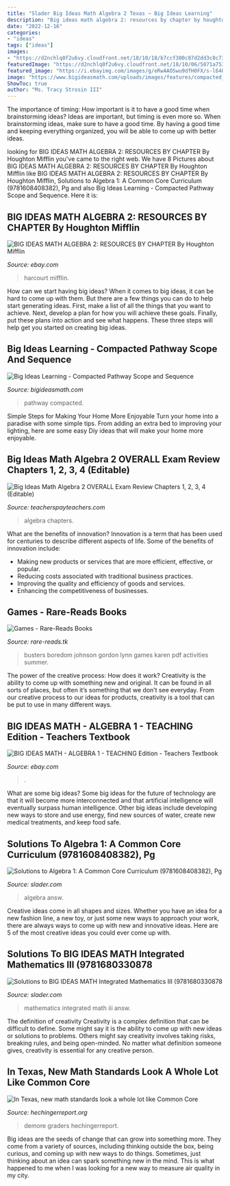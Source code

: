 ```yaml
---
title: "Slader Big Ideas Math Algebra 2 Texas ~ Big Ideas Learning"
description: "Big ideas math algebra 2: resources by chapter by houghton mifflin"
date: "2022-12-16"
categories:
- "ideas"
tags: ["ideas"]
images:
- "https://d2nchlq0f2u6vy.cloudfront.net/18/10/18/b7ccf300c87d2dd3c8c73ed5fc421f36/d5749ec485809c749bda45db901bc656/lateximg_large.png"
featuredImage: "https://d2nchlq0f2u6vy.cloudfront.net/18/10/06/5871a7538d198efeeacdb8e1793c9b98/d6ef3ef825b89a704e2d89a2105b5627/lateximg_large.png"
featured_image: "https://i.ebayimg.com/images/g/eRwAAOSwu9dfH0FX/s-l640.jpg"
image: "https://www.bigideasmath.com/uploads/images/features/compacted_pathway_books_large.png"
ShowToc: true
author: "Ms. Tracy Strosin III"
---
```



The importance of timing: How important is it to have a good time when brainstorming ideas?
Ideas are important, but timing is even more so. When brainstorming ideas, make sure to have a good time. By having a good time and keeping everything organized, you will be able to come up with better ideas.

	

		
looking for BIG IDEAS MATH ALGEBRA 2: RESOURCES BY CHAPTER By Houghton Mifflin you've came to the right web. We have 8 Pictures about BIG IDEAS MATH ALGEBRA 2: RESOURCES BY CHAPTER By Houghton Mifflin like BIG IDEAS MATH ALGEBRA 2: RESOURCES BY CHAPTER By Houghton Mifflin, Solutions to Algebra 1: A Common Core Curriculum (9781608408382), Pg and also Big Ideas Learning - Compacted Pathway Scope and Sequence. Here it is:
		
    
## BIG IDEAS MATH ALGEBRA 2: RESOURCES BY CHAPTER By Houghton Mifflin

<img loading=lazy src="https://i.ebayimg.com/images/g/eRwAAOSwu9dfH0FX/s-l640.jpg" onerror="this.onerror=null;this.src='https://tse2.mm.bing.net/th?id=OIP.b5M5sKIEq1RseNZljm3oMQHaJ4&amp;pid=15.1';" alt="BIG IDEAS MATH ALGEBRA 2: RESOURCES BY CHAPTER By Houghton Mifflin">

_Source: ebay.com_

>harcourt mifflin. 

	

How can we start having big ideas?
When it comes to big ideas, it can be hard to come up with them. But there are a few things you can do to help start generating ideas. First, make a list of all the things that you want to achieve. Next, develop a plan for how you will achieve these goals. Finally, put these plans into action and see what happens. These three steps will help get you started on creating big ideas.

    
## Big Ideas Learning - Compacted Pathway Scope And Sequence

<img loading=lazy src="https://www.bigideasmath.com/uploads/images/features/compacted_pathway_books_large.png" onerror="this.onerror=null;this.src='https://tse2.mm.bing.net/th?id=OIP.0Gofk-xjw8P-5CNyJ5JoFAHaDw&amp;pid=15.1';" alt="Big Ideas Learning - Compacted Pathway Scope and Sequence">

_Source: bigideasmath.com_

>pathway compacted. 

	

Simple Steps for Making Your Home More Enjoyable
Turn your home into a paradise with some simple tips. From adding an extra bed to improving your lighting, here are some easy Diy ideas that will make your home more enjoyable.

    
## Big Ideas Math Algebra 2 OVERALL Exam Review Chapters 1, 2, 3, 4 (Editable)

<img loading=lazy src="https://ecdn.teacherspayteachers.com/thumbitem/Big-Ideas-Math-Algebra-2-OVERALL-Exam-Review-Chapters-1-2-3-4-5066794-1588894689/original-5066794-4.jpg" onerror="this.onerror=null;this.src='https://tse1.mm.bing.net/th?id=OIP.JFofHuhUsc5y7LJT4SsiCwAAAA&amp;pid=15.1';" alt="Big Ideas Math Algebra 2 OVERALL Exam Review Chapters 1, 2, 3, 4 (Editable)">

_Source: teacherspayteachers.com_

>algebra chapters. 

	

What are the benefits of innovation?
Innovation is a term that has been used for centuries to describe different aspects of life. Some of the benefits of innovation include: 
- Making new products or services that are more efficient, effective, or popular.
- Reducing costs associated with traditional business practices.
- Improving the quality and efficiency of goods and services. 
- Enhancing the competitiveness of businesses.

    
## Games - Rare-Reads Books

<img loading=lazy src="https://images-na.ssl-images-amazon.com/images/I/615H7A+tk0L._SX328_BO1,204,203,200_.jpg" onerror="this.onerror=null;this.src='https://tse4.mm.bing.net/th?id=OIP.F1fhc307HJZlgSbSAmWaQAAAAA&amp;pid=15.1';" alt="Games - Rare-Reads Books">

_Source: rare-reads.tk_

>busters boredom johnson gordon lynn games karen pdf activities summer. 

	

The power of the creative process: How does it work?
Creativity is the ability to come up with something new and original. It can be found in all sorts of places, but often it’s something that we don’t see everyday. From our creative process to our ideas for products, creativity is a tool that can be put to use in many different ways.

    
## BIG IDEAS MATH - ALGEBRA 1 - TEACHING Edition - Teachers Textbook

<img loading=lazy src="https://i.ebayimg.com/images/g/TFoAAOSw-9lekMkp/s-l300.jpg" onerror="this.onerror=null;this.src='https://tse4.mm.bing.net/th?id=OIP.RgT4adD2mBz2G1dL8eNlFwAAAA&amp;pid=15.1';" alt="BIG IDEAS MATH - ALGEBRA 1 - TEACHING Edition - Teachers Textbook">

_Source: ebay.com_

>. 

	

What are some big ideas?
Some big ideas for the future of technology are that it will become more interconnected and that artificial intelligence will eventually surpass human intelligence. Other big ideas include developing new ways to store and use energy, find new sources of water, create new medical treatments, and keep food safe.

    
## Solutions To Algebra 1: A Common Core Curriculum (9781608408382), Pg

<img loading=lazy src="https://d2nchlq0f2u6vy.cloudfront.net/18/10/18/b7ccf300c87d2dd3c8c73ed5fc421f36/d5749ec485809c749bda45db901bc656/lateximg_large.png" onerror="this.onerror=null;this.src='https://tse2.mm.bing.net/th?id=OIP.5F_kFmKRgz0lTE9rExNPQQHaCd&amp;pid=15.1';" alt="Solutions to Algebra 1: A Common Core Curriculum (9781608408382), Pg">

_Source: slader.com_

>algebra answ. 

	

Creative ideas come in all shapes and sizes. Whether you have an idea for a new fashion line, a new toy, or just some new ways to approach your work, there are always ways to come up with new and innovative ideas. Here are 5 of the most creative ideas you could ever come up with.

    
## Solutions To BIG IDEAS MATH Integrated Mathematics III (9781680330878

<img loading=lazy src="https://d2nchlq0f2u6vy.cloudfront.net/18/10/06/5871a7538d198efeeacdb8e1793c9b98/d6ef3ef825b89a704e2d89a2105b5627/lateximg_large.png" onerror="this.onerror=null;this.src='https://tse3.mm.bing.net/th?id=OIP.tuR7iyBxvoVvwxkcgvGNqgHaFA&amp;pid=15.1';" alt="Solutions to BIG IDEAS MATH Integrated Mathematics III (9781680330878">

_Source: slader.com_

>mathematics integrated math iii answ. 

	

The definition of creativity
Creativity is a complex definition that can be difficult to define. Some might say it is the ability to come up with new ideas or solutions to problems. Others might say creativity involves taking risks, breaking rules, and being open-minded. No matter what definition someone gives, creativity is essential for any creative person.

    
## In Texas, New Math Standards Look A Whole Lot Like Common Core

<img loading=lazy src="https://hechingerreport.org/wp-content/uploads/2016/05/Sarah-Garland-TxMath3-3264x0-c-default.jpg" onerror="this.onerror=null;this.src='https://tse3.mm.bing.net/th?id=OIP.OFq72Zm1VUdi3sxNCFC1rgHaFj&amp;pid=15.1';" alt="In Texas, new math standards look a whole lot like Common Core">

_Source: hechingerreport.org_

>demore graders hechingerreport. 

	

Big ideas are the seeds of change that can grow into something more. They come from a variety of sources, including thinking outside the box, being curious, and coming up with new ways to do things. Sometimes, just thinking about an idea can spark something new in the mind. This is what happened to me when I was looking for a new way to measure air quality in my city.

